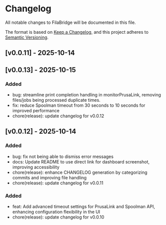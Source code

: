 # Changelog

All notable changes to FilaBridge will be documented in this file.

The format is based on [Keep a Changelog](https://keepachangelog.com/en/1.0.0/),
and this project adheres to [Semantic Versioning](https://semver.org/spec/v2.0.0.html).

## [v0.0.11] - 2025-10-14
## [v0.0.13] - 2025-10-15

### Added

- bug: streamline print completion handling in monitorPrusaLink, removing files/jobs being processed duplicate times.
- fix: reduce Spoolman timeout from 30 seconds to 10 seconds for improved performance
- chore(release): update changelog for v0.0.12

## [v0.0.12] - 2025-10-14

### Added

- bug: fix not being able to dismiss error messages
- docs: Update README to use direct link for dashboard screenshot, improving accessibility
- chore(release): enhance CHANGELOG generation by categorizing commits and improving file handling
- chore(release): update changelog for v0.0.11


### Added

- feat: Add advanced timeout settings for PrusaLink and Spoolman API, enhancing configuration flexibility in the UI
- chore(release): update changelog for v0.0.10
